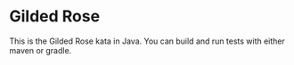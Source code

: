 # Gilded Rose

This is the Gilded Rose kata in Java. You can build and run tests with either maven or gradle.
